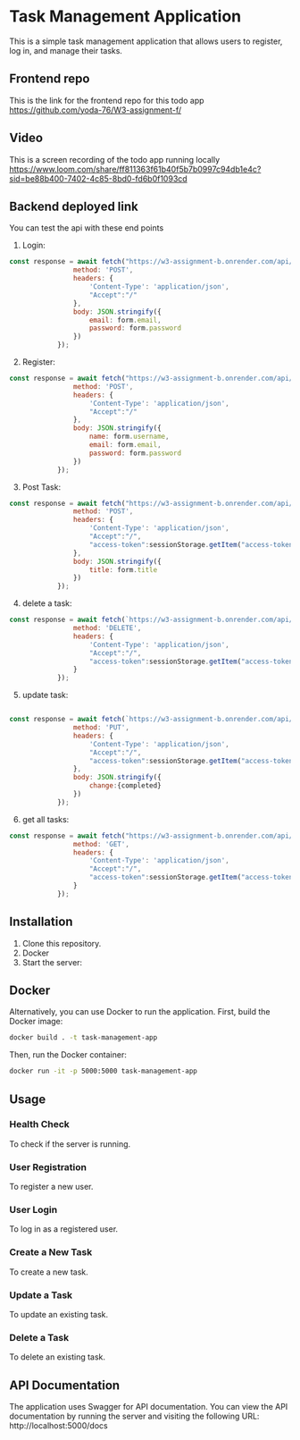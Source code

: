 # Task Management Application

This is a simple task management application that allows users to register, log in, and manage their tasks.

## Frontend repo
This is the link for the frontend repo for this todo app
https://github.com/yoda-76/W3-assignment-f/

## Video
This is a screen recording of the todo app running locally
https://www.loom.com/share/ff811363f61b40f5b7b0997c94db1e4c?sid=be88b400-7402-4c85-8bd0-fd6b0f1093cd


## Backend deployed link

You can test the api with these end points

1. Login:
```javascript
const response = await fetch("https://w3-assignment-b.onrender.com/api/sessions", {
                method: 'POST',
                headers: {
                    'Content-Type': 'application/json',
                    "Accept":"/"
                },
                body: JSON.stringify({
                    email: form.email,
                    password: form.password
                })
            });
```

2. Register:
```javascript
const response = await fetch("https://w3-assignment-b.onrender.com/api/users/", {
                method: 'POST',
                headers: {
                    'Content-Type': 'application/json',
                    "Accept":"/"
                },
                body: JSON.stringify({
                    name: form.username,
                    email: form.email,
                    password: form.password
                })
            });
```
3. Post Task:
```javascript
const response = await fetch("https://w3-assignment-b.onrender.com/api/task", {
                method: 'POST',
                headers: {
                    'Content-Type': 'application/json',
                    "Accept":"/",
                    "access-token":sessionStorage.getItem("access-token")
                },
                body: JSON.stringify({
                    title: form.title
                })
            });
```

4. delete a task:
```javascript
const response = await fetch(`https://w3-assignment-b.onrender.com/api/task/${taskId}`, {
                method: 'DELETE',
                headers: {
                    'Content-Type': 'application/json',
                    "Accept":"/",
                    "access-token":sessionStorage.getItem("access-token")
                }
            });
```
5. update task:

```javascript

const response = await fetch(`https://w3-assignment-b.onrender.com/api/task/${e.target.getAttribute("taskid")}`, {
                method: 'PUT',
                headers: {
                    'Content-Type': 'application/json',
                    "Accept":"/",
                    "access-token":sessionStorage.getItem("access-token")
                },
                body: JSON.stringify({
                    change:{completed}
                })
            });
```

6. get all tasks:

```javascript
const response = await fetch("https://w3-assignment-b.onrender.com/api/task", {
                method: 'GET',
                headers: {
                    'Content-Type': 'application/json',
                    "Accept":"/",
                    "access-token":sessionStorage.getItem("access-token")
                }
            });
 ```
## Installation

1. Clone this repository.
2. Docker
3. Start the server:

## Docker
Alternatively, you can use Docker to run the application. First, build the Docker image:

```bash
docker build . -t task-management-app 
```
Then, run the Docker container:

```bash
docker run -it -p 5000:5000 task-management-app
```

## Usage

### Health Check

To check if the server is running.


### User Registration

To register a new user.


### User Login

To log in as a registered user.


### Create a New Task

To create a new task.


### Update a Task

To update an existing task.


### Delete a Task

To delete an existing task.


## API Documentation

The application uses Swagger for API documentation. You can view the API documentation by running the server and visiting the following URL: http://localhost:5000/docs


